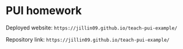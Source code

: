 # PUI homework

Deployed website: `https://jillin09.github.io/teach-pui-example/`

Repository link: `https://jillin09.github.io/teach-pui-example/`
